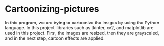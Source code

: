 # Cartoonizing-pictures
In this program, we are trying to cartoonize the images by using the Python language. In this project, libraries such as tkinter, cv2, and matplotlib are used in this project. First, the images are resized, then they are grayscaled, and in the next step, cartoon effects are applied.
